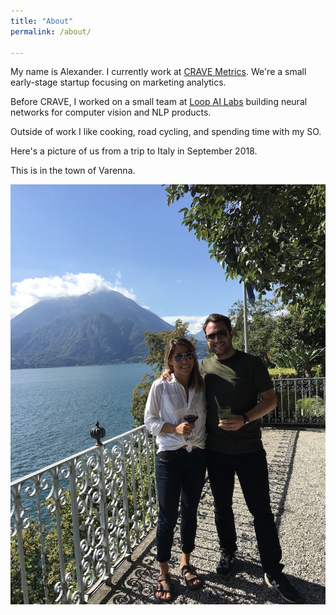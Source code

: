 ```yaml
---
title: "About"
permalink: /about/

---
```


My name is Alexander. I currently work at [CRAVE Metrics](http://www.cravemetrics.io). We're a small early-stage startup focusing on marketing analytics.

Before CRAVE, I worked on a small team at [Loop AI Labs](http://www.loop.ai) building neural networks for computer vision and NLP products.

Outside of work I like cooking, road cycling, and spending time with my SO.

Here's a picture of us from a trip to Italy in September 2018.

This is in the town of Varenna.

![como](../assets/images/como.jpg)